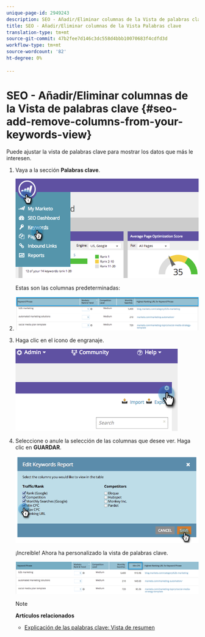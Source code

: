 ```yaml
---
unique-page-id: 2949243
description: SEO - Añadir/Eliminar columnas de la Vista de palabras clave - Documentos de marketing - Documentación del producto
title: SEO - Añadir/Eliminar columnas de la Vista Palabras clave
translation-type: tm+mt
source-git-commit: 47b2fee7d146c3dc558d4bbb10070683f4cdfd3d
workflow-type: tm+mt
source-wordcount: '82'
ht-degree: 0%

---
```



# SEO - Añadir/Eliminar columnas de la Vista de palabras clave {#seo-add-remove-columns-from-your-keywords-view}

Puede ajustar la vista de palabras clave para mostrar los datos que más le interesen.

1. Vaya a la sección **Palabras clave**.

   ![](assets/image2014-9-18-13-3a37-3a31.png)

   Estas son las columnas predeterminadas:

1. ![](assets/image2014-9-18-13-3a37-3a36.png)

1. Haga clic en el icono de engranaje.

   ![](assets/image2014-9-18-13-3a37-3a39.png)

1. Seleccione o anule la selección de las columnas que desee ver. Haga clic en **GUARDAR**.

   ![](assets/image2014-9-18-13-3a37-3a42.png)

   ¡Increíble! Ahora ha personalizado la vista de palabras clave.

   ![](assets/image2014-9-18-13-3a37-3a46.png)

   >[!NOTE]
   >
   >**Artículos relacionados**
   >
   >    
   >    
   >    * [Explicación de las palabras clave: Vista de resumen](seo-understanding-keywords.md)


